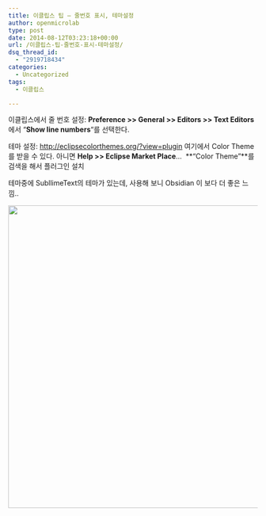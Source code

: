 ```yaml
---
title: 이클립스 팁 – 줄번호 표시, 테마설정
author: openmicrolab
type: post
date: 2014-08-12T03:23:18+00:00
url: /이클립스-팁-줄번호-표시-테마설정/
dsq_thread_id:
  - "2919718434"
categories:
  - Uncategorized
tags:
  - 이클립스

---
```

이클립스에서 줄 번호 설정: **Preference >> General >> Editors >> Text Editors**에서 &#8220;**Show line numbers**&#8220;를 선택한다.

테마 설정: <a href="http://eclipsecolorthemes.org/?view=plugin" target="_blank">http://eclipsecolorthemes.org/?view=plugin</a> 여기에서 Color Theme를 받을 수 있다. 아니면 **Help >> Eclipse Market Place**&#8230;  **&#8220;Color Theme&#8221;**를 검색을 해서 플러그인 설치

<span style="line-height: 1.5em;">테마중에 SubllimeText의 테마가 있는데, 사용해 보니 Obsidian 이 보다 더 좋은 느낌.. </span>

<img loading="lazy" class="alignnone" alt="" src="http://openmicrolab.cdn2.cafe24.com/Preferences.png" width="779" height="611" /> 

&nbsp;